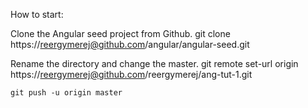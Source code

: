How to start:

Clone the Angular seed project from Github.
  git clone https://reergymerej@github.com/angular/angular-seed.git

  Rename the directory and change the master.
    git remote set-url origin https://reergymerej@github.com/reergymerej/ang-tut-1.git

    git push -u origin master

